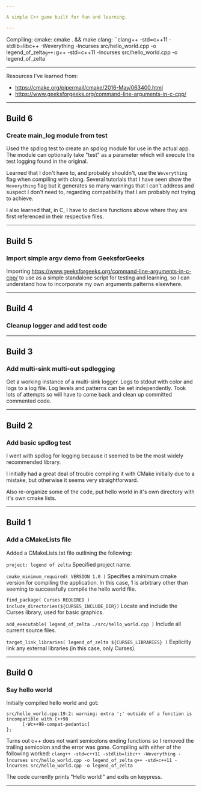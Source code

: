 ```yaml
---

A simple C++ game built for fun and learning.

---
```


Compiling:
  cmake: cmake . && make
  clang: ``clang++ -std=c++11 -stdlib=libc++ -Weverything -lncurses src/hello_world.cpp -o legend_of_zelta`
  g++: `g++ -std=c++11 -lncurses src/hello_world.cpp -o legend_of_zelta`

---

Resources I've learned from:
  - https://cmake.org/pipermail/cmake/2016-May/063400.html
  - https://www.geeksforgeeks.org/command-line-arguments-in-c-cpp/

---

## Build 6
### Create main_log module from test

Used the spdlog test to create an spdlog module for use in the actual app. The module can optionally take "test" as a parameter which will execute the test logging found in the original.

Learned that I don't have to, and probably shouldn't, use the `Weverything` flag when compiling with clang. Several tutorials that I have seen show the `Weverything` flag but it generates so many warnings that I can't address and suspect I don't need to, regarding compatibility that I am probably not trying to achieve.

I also learned that, in C, I have to declare functions above where they are first referenced in their respective files.

---

## Build 5
### Import simple argv demo from GeeksforGeeks

Importing https://www.geeksforgeeks.org/command-line-arguments-in-c-cpp/ to use as a simple standalone script for testing and learning, so I can understand how to incorporate my own
 arguments patterns elsewhere.

---

## Build 4
### Cleanup logger and add test code

---

## Build 3
### Add multi-sink multi-out spdlogging

Get a working instance of a multi-sink logger. Logs to stdout with color and logs to a log
file. Log levels and patterns can be set independently. Took lots of attempts so will have
 to come back and clean up committed commented code.

---

## Build 2
### Add basic spdlog test

I went with spdlog for logging because it seemed to be the most widely recommended library.

I initially had a great deal of trouble compiling it with CMake initially due to a mistake, but otherwise it seems very straightforward.

Also re-organize some of the code, put hello world in it's own directory with it's own cmake lists.

---

## Build 1
### Add a CMakeLists file

Added a CMakeLists.txt file outlining the following:

`project: legend of zelta`
Specified project name.

`cmake_minimum_required( VERSION 1.0 )`
Specifies a minimum cmake version for compiling the application. In this case, 1 is arbitrary other than seeming to successfully compile the hello world file.

`find_package( Curses REQUIRED )`
`include_directories(${CURSES_INCLUDE_DIR})`
Locate and include the Curses library, used for basic graphics.

`add_executable( legend_of_zelta ./src/hello_world.cpp )`
Include all current source files.

`target_link_libraries( legend_of_zelta ${CURSES_LIBRARIES} )`
Explicitly link any external libraries (in this case, only Curses).

---

## Build 0
### Say hello world


Initially compiled hello world and got:
```
src/hello_world.cpp:19:2: warning: extra ';' outside of a function is incompatible with C++98
      [-Wc++98-compat-pedantic]
};
```
Turns out c++ does not want semicolons ending functions so I removed the trailing semicolon and the error was gone. Compiling with either of the following worked:
`clang++ -std=c++11 -stdlib=libc++ -Weverything -lncurses src/hello_world.cpp -o legend_of_zelta`
`g++ -std=c++11 -lncurses src/hello_world.cpp -o legend_of_zelta`

The code currently prints "Hello world!" and exits on keypress.

---
